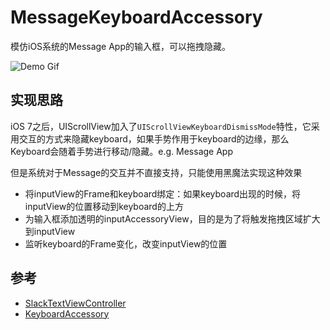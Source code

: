 MessageKeyboardAccessory
=============================================

模仿iOS系统的Message App的输入框，可以拖拽隐藏。

![Demo Gif](Screenshots/messagekeyboardaccessory.gif)

## 实现思路
iOS 7之后，UIScrollView加入了`UIScrollViewKeyboardDismissMode`特性，它采用交互的方式来隐藏keyboard，如果手势作用于keyboard的边缘，那么Keyboard会随着手势进行移动/隐藏。e.g. Message App

但是系统对于Message的交互并不直接支持，只能使用黑魔法实现这种效果
- 将inputView的Frame和keyboard绑定：如果keyboard出现的时候，将inputView的位置移动到keyboard的上方
- 为输入框添加透明的inputAccessoryView，目的是为了将触发拖拽区域扩大到inputView
- 监听keyboard的Frame变化，改变inputView的位置

## 参考

- [SlackTextViewController](https://github.com/slackhq/SlackTextViewController)
- [KeyboardAccessory](https://developer.apple.com/library/ios/samplecode/KeyboardAccessory/Introduction/Intro.html)
